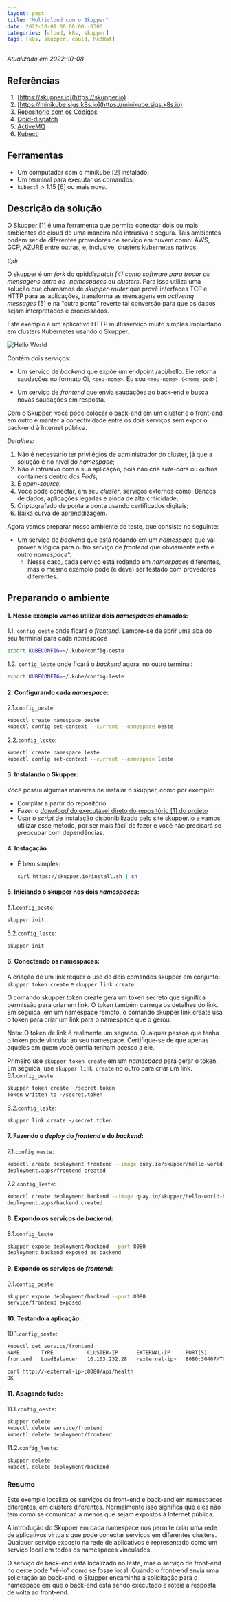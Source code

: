 ```yaml
---
layout: post
title: "Multicloud com o Skupper"
date: 2022-10-01 00:00:00 -0300
categories: [cloud, k8s, skupper]
tags: [k8s, skupper, could, RedHat]
---
```


_Atualizado em 2022-10-08_

## Referências

1. [https://skupper.io](https://skupper.io)
2. [https://minikube.sigs.k8s.io](https://minikube.sigs.k8s.io)
3. [Repositório com os Códigos](https://github.com/skupperproject/skupper-example-hello-world)
4. [Qpid-dispatch](https://qpid.apache.org/components/dispatch-router/index.html)
5. [ActiveMQ](https://activemq.apache.org/)
6. [Kubectl](https://kubernetes.io/docs/tasks/tools/install-kubectl/)

## Ferramentas

- Um computador com o minikube [2] instalado;
- Um terminal para executar os comandos;
- `kubectl` > 1.15 [6] ou mais nova.

## Descrição da solução

O Skupper [1] é uma ferramenta que permite conectar dois ou mais ambientes de cloud de uma maneira não intrusiva e segura. Tais ambientes podem ser de diferentes provedores de serviço em nuvem como: AWS, GCP, AZURE entre outras, e, inclusive, clusters kubernetes nativos.

_tl;dr_

O skupper é um _fork_ do qpid*dispatch [4] como software para trocar as mensagens entre os \_namespaces* ou _clusters_. Para isso utiliza uma solução que chamamos de _skupper-router_ que provê interfaces TCP e HTTP para as aplicações, transforma as mensagens em _activemq messages_ [5] e na “outra ponta” reverte tal conversão para que os dados sejam interpretados e processados.

Este exemplo é um aplicativo HTTP multisserviço muito simples implantado em clusters Kubernetes usando o Skupper.

![Hello World](/assets/hello-world-entities.svg)

Contém dois serviços:

- Um serviço de _backend_ que expõe um endpoint /api/hello. Ele retorna saudações no formato Oi, `<seu-nome>`. Eu sou `<meu-nome> (<nome-pod>)`.

- Um serviço de _frontend_ que envia saudações ao back-end e busca novas saudações em resposta.

Com o Skupper, você pode colocar o back-end em um cluster e o front-end em outro e manter a conectividade entre os dois serviços sem expor o back-end à Internet pública.

_Detalhes:_

1. Não é necessário ter privilégios de administrador do cluster, já que a solução é no nível do _namespace_;
2. Não é intrusivo com a sua aplicação, pois não cria _side-cars_ ou outros containers dentro dos _Pods_;
3. É _open-source_;
4. Você pode conectar, em seu _cluster_, serviços externos como: Bancos de dados, aplicações legadas e ainda de alta criticidade;
5. Criptografado de ponta a ponta usando certificados digitais;
6. Baixa curva de aprenddizagem.

Agora vamos preparar nosso ambiente de teste, que consiste no seguinte:

- Um serviço de _backend_ que está rodando em um _namespace_ que vai prover a lógica para outro serviço de _frontend_ que obviamente está e outro _namespace_\*.
  - Nesse caso, cada serviço está rodando em _namespaces_ diferentes, mas o mesmo exemplo pode (e deve) ser testado com provedores diferentes.

## Preparando o ambiente

#### 1. Nesse exemplo vamos utilizar dois _namespaces_ chamados:

1.1. `config_oeste` onde ficará o _frontend_. Lembre-se de abrir uma aba do seu terminal para cada _namespace_

```bash
export KUBECONFIG=~/.kube/config-oeste
```

1.2. `config_leste` onde ficará o _backend_ agora, no outro terminal:

```bash
export KUBECONFIG=~/.kube/config-leste
```

#### 2. Configurando cada _namespace_:

2.1.`config_oeste`:

```bash
kubectl create namespace oeste
kubectl config set-context --current --namespace oeste
```

2.2.`config_leste`:

```bash
kubectl create namespace leste
kubectl config set-context --current --namespace leste
```

#### 3. Instalando o Skupper:

Você possui algumas maneiras de instalar o skupper, como por exemplo:

- Compilar a partir do repositório
- Fazer o [_download_ do executável direto do repositório [1] do projeto](https://github.com/skupperproject/skupper-example-hello-world/archive/refs/heads/main.zip)
- Usar o _script_ de instalação disponibilizado pelo site [skupper.io](skupper.io) e vamos utilizar esse método, por ser mais fácil de fazer e você não precisará se preocupar com dependências.

#### 4. Instaçação

- É bem simples:
  ```bash
  curl https://skupper.io/install.sh | sh
  ```

#### 5. Iniciando o skupper nos dois _namespaces_:

5.1.`config_oeste`:

```bash
skupper init
```

5.2.`config_leste`:

```bash
skupper init
```

#### 6. Conectando os namespaces:

A criação de um link requer o uso de dois comandos skupper em conjunto: `skupper token create` e `skupper link create`.

O comando skupper token create gera um token secreto que significa permissão para criar um link. O token também carrega os detalhes do link. Em seguida, em um namespace remoto, o comando skupper link create usa o token para criar um link para o namespace que o gerou.

Nota: O token de link é realmente um segredo. Qualquer pessoa que tenha o token pode vincular ao seu namespace. Certifique-se de que apenas aqueles em quem você confia tenham acesso a ele.

Primeiro use `skupper token create` em um _namespace_ para gerar o token. Em seguida, use `skupper link create` no outro para criar um link.
6.1.`config_oeste`:

```bash
skupper token create ~/secret.token
Token written to ~/secret.token
```

6.2.`config_leste`:

```bash
skupper link create ~/secret.token
```

#### 7. Fazendo o _deploy_ do _frontend_ e do _backend_:

7.1.`config_oeste`:

```bash
kubectl create deployment frontend --image quay.io/skupper/hello-world-frontend
deployment.apps/frontend created
```

7.2.`config_leste`:

```bash
kubectl create deployment backend --image quay.io/skupper/hello-world-backend --replicas 3
deployment.apps/backend created
```

#### 8. Expondo os serviços de _backend_:

8.1.`config_leste`:

```bash
skupper expose deployment/backend --port 8080
deployment backend exposed as backend
```

#### 9. Expondo os serviços de _frontend_:

9.1.`config_oeste`:

```bash
skupper expose deployment/backend --port 8080
service/frontend exposed
```

#### 10. Testando a aplicação:

10.1.`config_oeste`:

```bash
kubectl get service/frontend
NAME       TYPE           CLUSTER-IP      EXTERNAL-IP     PORT(S)          AGE
frontend   LoadBalancer   10.103.232.28   <external-ip>   8080:30407/TCP   15s

curl http://<external-ip>:8080/api/health
OK
```

#### 11. Apagando tudo:

11.1.`config_oeste`:

```bash
skupper delete
kubectl delete service/frontend
kubectl delete deployment/frontend
```

11.2.`config_leste`:

```bash
skupper delete
kubectl delete deployment/backend
```

### Resumo

Este exemplo localiza os serviços de front-end e back-end em namespaces diferentes, em clusters diferentes. Normalmente isso significa que eles não tem como se comunicar, a menos que sejam expostos à Internet pública.

A introdução do Skupper em cada namespace nos permite criar uma rede de aplicativos virtuais que pode conectar serviços em diferentes clusters. Qualquer serviço exposto na rede de aplicativos é representado como um serviço local em todos os namespaces vinculados.

O serviço de back-end está localizado no leste, mas o serviço de front-end no oeste pode "vê-lo" como se fosse local. Quando o front-end envia uma solicitação ao back-end, o Skupper encaminha a solicitação para o namespace em que o back-end está sendo executado e roteia a resposta de volta ao front-end.
